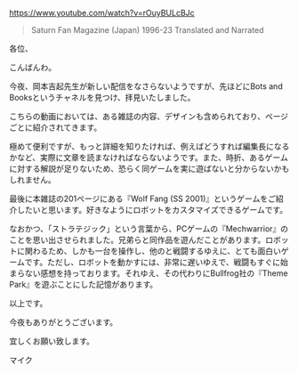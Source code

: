 https://www.youtube.com/watch?v=rOuyBULcBJc

> Saturn Fan Magazine (Japan) 1996-23 Translated and Narrated

各位、

こんばんわ。

今夜、岡本吉起先生が新しい配信をなさらないようですが、先ほどにBots and Booksというチャネルを見つけ、拝見いたしました。

こちらの動画においては、ある雑誌の内容、デザインも含められており、ページごとに紹介されてきます。

極めて便利ですが、もっと詳細を知りたければ、例えばどうすれば編集長になるかなど、実際に文章を読まなければならないようです。また、時折、あるゲームに対する解説が足りないため、恐らく同ゲームを実に遊ばないと分からないかもしれません。

最後に本雑誌の201ページにある『Wolf Fang (SS 2001)』というゲームをご紹介したいと思います。好きなようにロボットをカスタマイズできるゲームです。

なおかつ、「ストラテジック」という言葉から、PCゲームの『Mechwarrior』のことを思い出させられました。兄弟らと同作品を遊んだことがあります。ロボットに関わるため、しかも一台を操作し、他のと戦闘するゆえに、とても面白いゲームです。ただし、ロボットを動かすには、非常に遅いゆえで、戦闘もすぐに始まらない感想を持っております。それゆえ、その代わりにBullfrog社の『Theme Park』を遊ぶことにした記憶があります。

以上です。

今夜もありがとうございます。

宜しくお願い致します。

マイク
